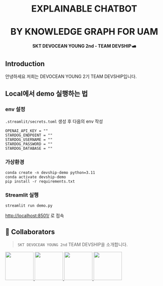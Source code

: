 <div align="center">

# EXPLAINABLE CHATBOT 
# BY KNOWLEDGE GRAPH FOR UAM


**SKT DEVOCEAN YOUNG 2nd - TEAM DEVSHIP🛥**

</div>

## Introduction
안녕하세요 저희는 DEVOCEAN YOUNG 2기 TEAM DEVSHIP입니다. 



## Local에서 demo 실행하는 법
### env 설정
`.streamlit/secrets.toml` 생성 후 다음의 env 작성 
```
OPENAI_API_KEY = ""
STARDOG_ENDPOINT = ""
STARDOG_USERNAME = ""
STARDOG_PASSWORD = ""
STARDOG_DATABASE = ""
```

### 가상환경
```
conda create -n devship-demo python=3.11
conda activate devship-demo
pip install -r requirements.txt
```
### Streamlit 실행
```
streamlit run demo.py
```
[http://localhost:8501/](http://localhost:8501/) 로 접속


## 🐳 Collaborators

> `SKT DEVOCEAN YOUNG 2nd` TEAM DEVSHIP을 소개합니다.

<p>
   <a href="https://github.com/ryuni-dev">
        <img src="https://avatars.githubusercontent.com/u/76591700?v=4" width="90">
    </a>
    <a href="https://github.com/hyunnwoo">
        <img src="https://avatars.githubusercontent.com/u/132445323?v=4" width="90">
    </a>
    <a href="https://github.com/dododadadada">
        <img src="https://avatars.githubusercontent.com/u/98035735?v=4" width="90">
    </a>
    <a href="https://github.com/syrius527">
        <img src="https://avatars.githubusercontent.com/u/83915027?v=4" width="90">
    </a>
</p>